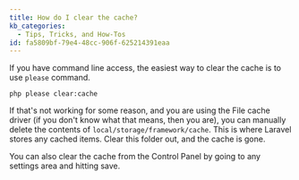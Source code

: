 ```yaml
---
title: How do I clear the cache?
kb_categories:
  - Tips, Tricks, and How-Tos
id: fa5809bf-79e4-48cc-906f-625214391eaa
---
```

If you have command line access, the easiest way to clear the cache is to use `please` command.

``` .language-bash
php please clear:cache
```

If that's not working for some reason, and you are using the File cache driver (if you don't know what that means, then
you are), you can manually delete the contents of `local/storage/framework/cache`. This is where Laravel stores any cached
items. Clear this folder out, and the cache is gone.

You can also clear the cache from the Control Panel by going to any settings area and hitting save.
